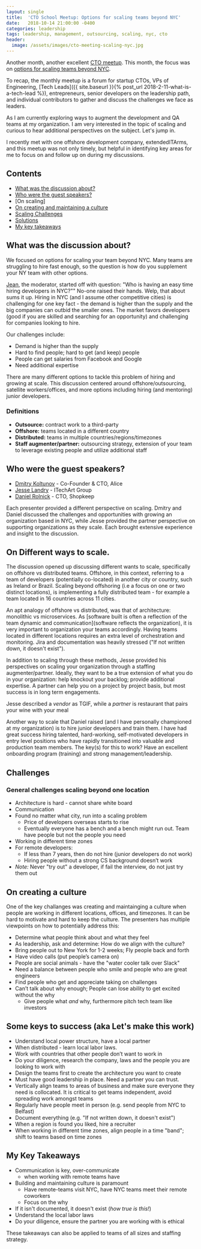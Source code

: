 ```yaml
---
layout: single
title:  'CTO School Meetup: Options for scaling teams beyond NYC'
date:   2018-10-14 21:00:00 -0400
categories: leadership
tags: leadership, management, outsourcing, scaling, nyc, cto
header:
  image: /assets/images/cto-meeting-scaling-nyc.jpg
---
```

Another month, another excellent [CTO meetup](https://www.meetup.com/ctoschool/). This month, the focus was on [options for scaling teams beyond NYC](https://www.meetup.com/ctoschool/events/llrrbqyxnblb/).

To recap, the monthly meetup is a forum for startup CTOs, VPs of Engineering, [Tech Leads]({{ site.baseurl }}{% post_url 2018-2-11-what-is-a-tech-lead %}), entrepreneurs, senior developers on the leadership path, and individual contributors to gather and discuss the challenges we face as leaders.

As I am currently exploring ways to augment the development and QA teams at my organization. I am very interested in the topic of scaling and curious to hear additional perspectives on the subject.  Let's jump in.

I recently met with one offshore development company, extendedITArms, and this meetup was not only timely, but helpful in identifying key areas for me to focus on and follow up on during my discussions.

## Contents
- [What was the discussion about?](#what-was-the-presentation-about)
- [Who were the guest speakers?](#who-were-the-guest-speakers)
- [On scaling]
- [On creating and maintaining a culture](foo)
- [Scaling Challenges](#assorted-musings-and-tidbits)
- [Solutions](foo)
- [My key takeaways](#my-key-takeaways)

## What was the discussion about?
We focused on options for scaling your team beyond NYC. Many teams are struggling to hire fast enough, so the question is how do you supplement your NY team with other options.

[Jean](https://www.linkedin.com/in/jbarmash), the moderator, started off with question: "Who is having an easy time hiring developers in NYC?""  No-one raised their hands.  Welp, that about sums it up. Hiring in NYC (and I assume other competitive cities) is challenging for one key fact - the demand is higher than the supply and the big companies can outbid the smaller ones. The market favors developers (good if you are skilled and searching for an opportunity) and challenging for companies looking to hire.  

Our challenges include:
- Demand is higher than the supply
- Hard to find people; hard to get (and keep) people
- People can get salaries from Facebook and Google
- Need additional expertise

There are many different options to tackle this problem of hiring and growing at scale.  This discussion centered around offshore/outsourcing, satellite workers/offices, and more options including hiring (and mentoring) junior developers.

### Definitions
- **Outsource:** contract work to a third-party
- **Offshore:** teams located in a different country
- **Distributed:** teams in multiple countries/regions/timezones
- **Staff augmenter/partner:** outsourcing strategy, extension of your team to leverage existing people and utilize additional staff

## Who were the guest speakers?
- [Dmitry Koltunov](https://www.linkedin.com/in/dmitry-koltunov-cfa-0598241/) - Co-Founder & CTO, Alice
- [Jesse Landry](https://www.linkedin.com/in/jesselandry/) - ITechArt Group
- [Daniel Rolnick](https://www.linkedin.com/in/daniel-rolnick-6a36922) - CTO, Shopkeep  

Each presenter provided a different perspective on scaling. Dmitry and Daniel discussed the challenges and opportunities with growing an organization based in NYC, while Jesse provided the partner perspective on supporting organizations as they scale.  Each brought extensive experience and insight to the discussion.

## On Different ways to scale.
The discussion opened up discussing different wants to scale, specifically on offshore vs distributed teams.  Offshore, in this context, referring to a team of developers (potentially co-located) in another city or country, such as Ireland or Brazil.  Scaling beyond offshoring (i.e a focus on one or two distinct locations), is implementing a fully distributed team - for example a team located in 16 countries across 11 cities.  

An apt analogy of offshore vs distributed, was that of architecture: monolithic vs microservices.  As [software built is often a reflection of the team dynamic and communication](software reflects the organization), it is very important to organization your teams accordingly.  Having teams located in different locations requires an extra level of orchestration and monitoring.  Jira and documentation was heavily stressed ("If not written down, it doesn't exist").

In addition to scaling through these methods, Jesse provided his perspectives on scaling your organization through a staffing augmenter/partner.  Ideally, they want to be a true extension of what you do in your organization: help knockout your backlog; provide additional expertise.  A partner can help you on a project by project basis, but most success is in long term engagements.

Jesse described a _vendor_ as TGIF, while a _partner_ is restaurant that pairs your wine with your meal

Another way to scale that Daniel raised (and I have personally championed at my organization) is to hire junior developers and train them.  I have had great success hiring talented, hard-working, self-motivated developers in entry level positions who have rapidly transitioned into valuable and production team members.  The key(s) for this to work?  Have an excellent onboarding program (training) and strong management/leadership.

## Challenges
### General challenges scaling beyond one location
- Architecture is hard - cannot share white board
- Communication
- Found no matter what city, run into a scaling problem
  - Price of developers overseas starts to rise
  - Eventually everyone has a bench and a bench might run out. Team have people but not the people you need
- Working in different time zones
- For remote developers:
  - If less than 7 years, then do not hire (junior developers do not work)
  - Hiring people without a strong CS background doesn’t work
- *Note:* Never "try out" a developer, if fail the interview, do not just try them out

## On creating a culture
One of the key challanges was creating and maintainging a culture when people are working in different locations, offices, and timezones. It can be hard to motivate and hard to keep the culture. The presenters has multiple viewpoints on how to potentially address this:
- Determine what people think about and what they feel
- As leadership, ask and determine: How do we align with the culture?
- Bring people out to New York for 1-2 weeks; Fly people back and forth
- Have video calls (put people’s camera on)
- People are social animals - have the "water cooler talk over Slack"
- Need a balance between people who smile and people who are great engineers
- Find people who get and appreciate taking on challenges
- Can’t talk about why enough; People can lose ability to get excited without the why
  - Give people what *and* why, furthermore pitch tech team like investors

## Some keys to success (aka Let's make this work)
- Understand local power structure, have a local partner
- When distributed - learn local labor laws.
- Work with countries that other people don’t want to work in
- Do your diligence, research the company, laws and the people you are looking to work with
- Design the teams first to create the architecture you want to create
- Must have good leadership in place. Need a partner you can trust.
- Vertically align teams to areas of business and make sure everyone they need is collocated.  It is critical to get teams independent, avoid spreading work amongst teams
- Regularly have people meet in person (e.g. send people from NYC to Belfast)
- Document everything (e.g. "If not written down, it doesn't exist")
- When a region is found you liked, hire a recruiter
- When working in different time zones, align people in a time "band"; shift to teams based on time zones

## My Key Takeaways
- Communication is key, over-communicate
  - when working with remote teams have
- Building and maintaining culture is paramount
  - Have remote-teams visit NYC, have NYC teams meet their remote coworkers
  - Focus on the why
- If it isn't documented, it doesn't exist (_how true is this!_)
- Understand the local labor laws
- Do your diligence, ensure the partner you are working with is ethical

These takeaways can also be applied to teams of all sizes and staffing strategy.
